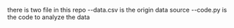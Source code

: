 there is two file in this repo
  --data.csv is the origin data source
  --code.py is the code to analyze the data
